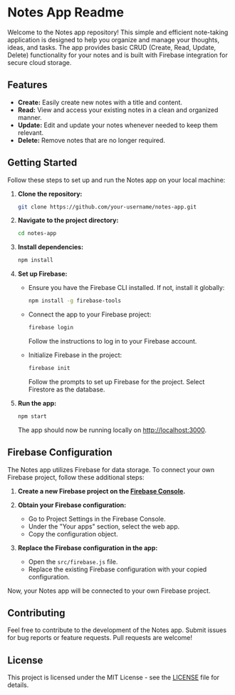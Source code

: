 # Notes App Readme

Welcome to the Notes app repository! This simple and efficient note-taking application is designed to help you organize and manage your thoughts, ideas, and tasks. The app provides basic CRUD (Create, Read, Update, Delete) functionality for your notes and is built with Firebase integration for secure cloud storage.

## Features

- **Create:** Easily create new notes with a title and content.
- **Read:** View and access your existing notes in a clean and organized manner.
- **Update:** Edit and update your notes whenever needed to keep them relevant.
- **Delete:** Remove notes that are no longer required.

## Getting Started

Follow these steps to set up and run the Notes app on your local machine:

1. **Clone the repository:**

   ```bash
   git clone https://github.com/your-username/notes-app.git
   ```

2. **Navigate to the project directory:**

   ```bash
   cd notes-app
   ```

3. **Install dependencies:**

   ```bash
   npm install
   ```

4. **Set up Firebase:**

   - Ensure you have the Firebase CLI installed. If not, install it globally:

     ```bash
     npm install -g firebase-tools
     ```

   - Connect the app to your Firebase project:

     ```bash
     firebase login
     ```

     Follow the instructions to log in to your Firebase account.

   - Initialize Firebase in the project:

     ```bash
     firebase init
     ```

     Follow the prompts to set up Firebase for the project. Select Firestore as the database.

5. **Run the app:**

   ```bash
   npm start
   ```

   The app should now be running locally on [http://localhost:3000](http://localhost:3000).

## Firebase Configuration

The Notes app utilizes Firebase for data storage. To connect your own Firebase project, follow these additional steps:

1. **Create a new Firebase project on the [Firebase Console](https://console.firebase.google.com/).**

2. **Obtain your Firebase configuration:**

   - Go to Project Settings in the Firebase Console.
   - Under the "Your apps" section, select the web app.
   - Copy the configuration object.

3. **Replace the Firebase configuration in the app:**

   - Open the `src/firebase.js` file.
   - Replace the existing Firebase configuration with your copied configuration.

Now, your Notes app will be connected to your own Firebase project.

## Contributing

Feel free to contribute to the development of the Notes app. Submit issues for bug reports or feature requests. Pull requests are welcome!

## License

This project is licensed under the MIT License - see the [LICENSE](LICENSE) file for details.